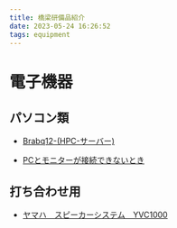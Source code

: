```yaml
---
title: 橋梁研備品紹介
date: 2023-05-24 16:26:52
tags: equipment
---
```


# 電子機器

## パソコン類

- [Brabq12-(HPC-サーバー)](brabq12.html)

- [PCとモニターが接続できないとき](http://10.108.51.13:5000/index.cgi?launchApp=SYNO.SDS.App.FileStation3.Instance&launchParam=openfile%3D%252Fcommon%252F%25E4%25BE%25BF%25E5%2588%25A9%25E3%2582%25B0%25E3%2583%2583%25E3%2582%25BA%252F04.%25E3%2581%258A%25E5%25BD%25B9%25E7%25AB%258B%25E3%2581%25A1%25E6%2583%2585%25E5%25A0%25B1%252FGroup%2520Tips%25E3%2580%2580%252F02.%25E3%2583%2587%25E3%2582%25B8%25E3%2582%25BF%25E3%2583%25AB%25E6%25A9%259F%25E5%2599%25A8%25E3%2581%25AE%25E4%25BD%25BF%25E3%2581%2584%25E6%2596%25B9%252F)

## 打ち合わせ用

- [ヤマハ　スピーカーシステム　YVC1000](http://10.108.51.13:5000/index.cgi?launchApp=SYNO.SDS.App.FileStation3.Instance&launchParam=openfile%3D%252Fcommon%252F%25E4%25BE%25BF%25E5%2588%25A9%25E3%2582%25B0%25E3%2583%2583%25E3%2582%25BA%252F04.%25E3%2581%258A%25E5%25BD%25B9%25E7%25AB%258B%25E3%2581%25A1%25E6%2583%2585%25E5%25A0%25B1%252FGroup%2520Tips%25E3%2580%2580%252F02.%25E3%2583%2587%25E3%2582%25B8%25E3%2582%25BF%25E3%2583%25AB%25E6%25A9%259F%25E5%2599%25A8%25E3%2581%25AE%25E4%25BD%25BF%25E3%2581%2584%25E6%2596%25B9%252F)


